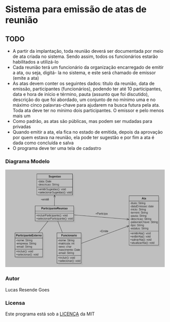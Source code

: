 # Sistema para emissão de atas de reunião

## TODO

- A partir da implantação, toda reunião deverá ser documentada por meio de ata criada no
sistema. Sendo assim, todos os funcionários estarão habilitados a utilizá-lo
- Cada reunião terá um funcionário da organização encarregado de emitir a ata, ou seja, digitá-
la no sistema, e este será chamado de emissor (emite a ata)
- As atas devem conter os seguintes dados: titulo da reunião, data de emissão, participantes
(funcionários), podendo ter até 10 participantes, data e hora de início e término, pauta
(assunto que foi discutido), descrição do que foi abordado, um conjunto de no mínimo uma e
no máximo cinco palavras-chave para ajudarem na busca futura pela ata. Toda ata deve ter no
mínimo dois participantes. O emissor e pelo menos mais um
- Como padrão, as atas são públicas, mas podem ser mudadas para privadas
- Quando emitir a ata, ela fica no estado de emitida, depois da aprovação por quem estava na
reunião, ela pode ter sugestão e por fim a ata é dada como concluída e salva
- O programa deve ter uma tela de cadastro

### Diagrama Modelo

![](diagrama.png)


### Autor
Lucas Resende Goes

### Licensa
Este programa está sob a [LICENÇA](LICENSE) da MIT
